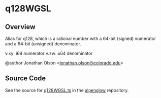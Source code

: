 # q128WGSL

## Overview

Alias for q128, which is a rational number with a 64-bit (signed) numerator and a 64-bit (unsigned) denominator.

v.xy: i64 numerator
v.zw: u64 denominator

@author Jonathan Olson &lt;jonathan.olson@colorado.edu&gt;



## Source Code

See the source for [q128WGSL.ts](https://github.com/phetsims/alpenglow/blob/main/js/webgpu/wgsl/math/q128WGSL.ts) in the [alpenglow](https://github.com/phetsims/alpenglow) repository.
